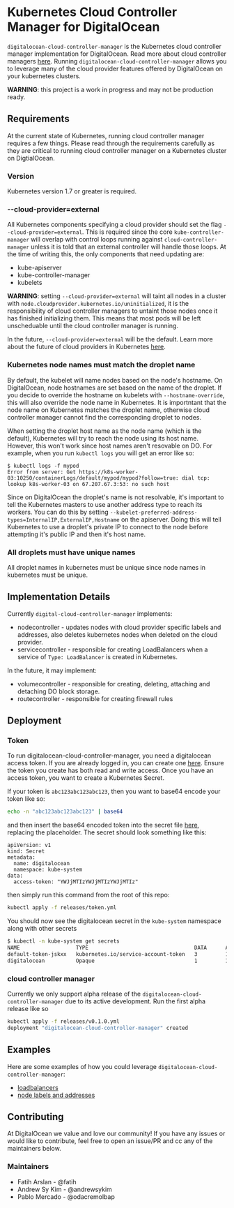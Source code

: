 # Kubernetes Cloud Controller Manager for DigitalOcean

`digitalocean-cloud-controller-manager` is the Kubernetes cloud controller manager implementation for DigitalOcean. Read more about cloud controller managers [here](https://kubernetes.io/docs/tasks/administer-cluster/running-cloud-controller/). Running `digitalocean-cloud-controller-manager` allows you to leverage many of the cloud provider features offered by DigitalOcean on your kubernetes clusters.

**WARNING**: this project is a work in progress and may not be production ready.

## Requirements

At the current state of Kubernetes, running cloud controller manager requires a few things. Please read through the requirements carefully as they are critical to running cloud controller manager on a Kubernetes cluster on DigtialOcean.

### Version
Kubernetes version 1.7 or greater is required.

### --cloud-provider=external
All Kubernetes components specifying a cloud provider should set the flag `--cloud-provider=external`. This is required since the core `kube-controller-manager` will overlap with control loops running against `cloud-controller-manager` unless it is told that an external controller will handle those loops. At the time of writing this, the only components that need updating are:

* kube-apiserver
* kube-controller-manager
* kubelets

**WARNING**: setting `--cloud-provider=external` will taint all nodes in a cluster with `node.cloudprovider.kubernetes.io/uninitialized`, it is the responsibility of cloud controller managers to untaint those nodes once it has finished initializing them. This means that most pods will be left unscheduable until the cloud controller manager is running.

In the future, `--cloud-provider=external` will be the default. Learn more about the future of cloud providers in Kubernetes [here](https://github.com/kubernetes/community/blob/master/contributors/design-proposals/cloud-provider-refactoring.md).

### Kubernetes node names must match the droplet name
By default, the kubelet will name nodes based on the node's hostname. On DigitalOcean, node hostnames are set based on the name of the droplet. If you decide to override the hostname on kubelets with `--hostname-override`, this will also override the node name in Kubernetes. It is importntant that the node name on Kubernetes matches the droplet name, otherwise cloud controller manager cannot find the corresponding droplet to nodes.

When setting the droplet host name as the node name (which is the default), Kubernetes will try to reach the node using its host name. However, this won't work since host names aren't resovable on DO. For example, when you run `kubectl logs` you will get an error like so:

```
$ kubectl logs -f mypod
Error from server: Get https://k8s-worker-03:10250/containerLogs/default/mypod/mypod?follow=true: dial tcp: lookup k8s-worker-03 on 67.207.67.3:53: no such host
```

Since on DigitalOcean the droplet's name is not resolvable, it's important to tell the Kubernetes masters to use another address type to reach its workers. You can do this by setting `--kubelet-preferred-address-types=InternalIP,ExternalIP,Hostname` on the apiserver. Doing this will tell Kubernetes to use a droplet's private IP to connect to the node before attempting it's public IP and then it's host name.

### All droplets must have unique names
All droplet names in kubernetes must be unique since node names in kubernetes must be unique.

## Implementation Details

Currently `digital-cloud-controller-manager` implements:
* nodecontroller - updates nodes with cloud provider specific labels and addresses, also deletes kubernetes nodes when deleted on the cloud provider.
* servicecontroller - responsible for creating LoadBalancers when a service of `Type: LoadBalancer` is created in Kubernetes.

In the future, it may implement:
* volumecontroller - responsible for creating, deleting, attaching and detaching DO block storage.
* routecontroller - responsible for creating firewall rules

## Deployment

### Token
To run digitalocean-cloud-controller-manager, you need a digitalocean access token. If you are already logged in, you can create one [here](https://cloud.digitalocean.com/settings/api/tokens). Ensure the token you create has both read and write access. Once you have an access token, you want to create a Kubernetes Secret.

If your token is `abc123abc123abc123`, then you want to base64 encode your token like so:
```bash
echo -n "abc123abc123abc123" | base64
```

and then insert the base64 encoded token into the secret file [here](https://github.com/digitalocean/digitalocean-cloud-controller-manager/blob/master/releases/token.yml#L10), replacing the placeholder. The secret should look something like this:
```
apiVersion: v1
kind: Secret
metadata:
  name: digitalocean
  namespace: kube-system
data:
  access-token: "YWJjMTIzYWJjMTIzYWJjMTIz"
```

then simply run this command from the root of this repo:
```bash
kubectl apply -f releases/token.yml
```

You should now see the digitalocean secret in the `kube-system` namespace along with other secrets
```bash
$ kubectl -n kube-system get secrets
NAME                  TYPE                                  DATA      AGE
default-token-jskxx   kubernetes.io/service-account-token   3         18h
digitalocean          Opaque                                1         18h
```

### cloud controller manager
Currently we only support alpha release of the `digitalocean-cloud-controller-manager` due to its active development. Run the first alpha release like so
```bash
kubectl apply -f releases/v0.1.0.yml
deployment "digitalocean-cloud-controller-manager" created
```

## Examples

Here are some examples of how you could leverage `digitalocean-cloud-controller-manager`:
* [loadbalancers](examples/loadbalancers/)
* [node labels and addresses](examples/nodes/)

## Contributing
At DigitalOcean we value and love our community! If you have any issues or would like to contribute, feel free to open an issue/PR and cc any of the maintainers below.

### Maintainers
* Fatih Arslan - @fatih
* Andrew Sy Kim - @andrewsykim
* Pablo Mercado - @odacremolbap
